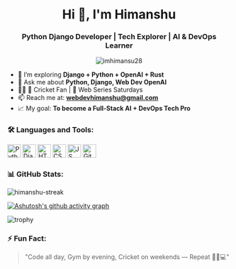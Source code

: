 <h1 align="center">Hi 👋, I'm Himanshu</h1>
<h3 align="center">Python Django Developer | Tech Explorer | AI & DevOps Learner</h3>

<p align="center">
  <img src="https://komarev.com/ghpvc/?username=imhimansu28&label=Profile%20views&color=0e75b6&style=flat" alt="imhimansu28" />
</p>

- 🌱 I’m exploring **Django + Python + OpenAI + Rust**
- 💬 Ask me about **Python, Django, Web Dev OpenAI**
- 🏋️‍♂️ 🏏 Cricket Fan | 🍿 Web Series Saturdays
- 📫 Reach me at: **webdevhimanshu@gmail.com**
- 📈 My goal: **To become a Full-Stack AI + DevOps Tech Pro**


### 🛠️ Languages and Tools:
<p align="left" style="padding=10px;">
  <img src="https://cdn.jsdelivr.net/gh/devicons/devicon/icons/python/python-original.svg" height="30" alt="Python"/>
  <img src="https://cdn.jsdelivr.net/gh/devicons/devicon/icons/django/django-plain.svg" height="30" alt="Django"/>
  <img src="https://cdn.jsdelivr.net/gh/devicons/devicon/icons/html5/html5-original.svg" height="30" alt="HTML"/>
  <img src="https://cdn.jsdelivr.net/gh/devicons/devicon/icons/css3/css3-original.svg" height="30" alt="CSS"/>
  <img src="https://cdn.jsdelivr.net/gh/devicons/devicon/icons/javascript/javascript-original.svg" height="30" alt="JS"/>
  <img src="https://cdn.jsdelivr.net/gh/devicons/devicon/icons/git/git-original.svg" height="30" alt="Git"/>
</p>


### 📊 GitHub Stats:

<p align="left">
  <img src="https://github-readme-streak-stats.herokuapp.com/?user=imhimansu28&theme=dracula" alt="himanshu-streak" />
  
  [![Ashutosh's github activity graph](https://github-readme-activity-graph.vercel.app/graph?username=imhimansu28&theme=dracula)](https://github.com/ashutosh00710/github-readme-activity-graph)
  
  ![trophy](https://github-profile-trophy.vercel.app/?username=imhimansu28&theme=dracula)
</p>

### ⚡ Fun Fact:
> "Code all day, Gym by evening, Cricket on weekends — Repeat 💪🏏💻"




